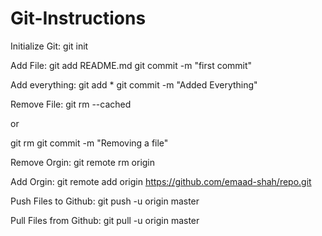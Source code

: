 Git-Instructions
================

Initialize Git: 
git init

Add File: 
git add README.md
git commit -m "first commit"

Add everything:
git add *
git commit -m "Added Everything"

Remove File:
git rm --cached <file>

or

git rm <file>
git commit -m "Removing a file"

Remove Orgin:
git remote rm origin

Add Orgin:
git remote add origin https://github.com/emaad-shah/repo.git

Push Files to Github:
git push -u origin master

Pull Files from Github:
git pull -u origin master
